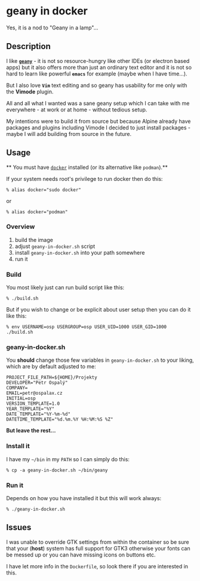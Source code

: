# geany in docker

Yes, it is a nod to "Geany in a lamp"...

## Description

I like **[`geany`](https://geany.org)** - it is not so resource-hungry like other IDEs (or electron based apps) but it also offers more than just an ordinary text editor and it is not so hard to learn like powerful **`emacs`** for example (maybe when I have time...).

But I also love **`Vim`** text editing and so geany has usability for me only with the **Vimode** plugin.

All and all what I wanted was a sane geany setup which I can take with me everywhere - at work or at home - without tedious setup.

My intentions were to build it from source but because Alpine already have packages and plugins including Vimode I decided to just install packages - maybe I will add building from source in the future.

## Usage

** You must have [`docker`](https://docker.com) installed (or its alternative like `podman`).**

If your system needs root's privilege to run docker then do this:

```
% alias docker="sudo docker"
```

or

```
% alias docker="podman"
```

### Overview
1. build the image
1. adjust `geany-in-docker.sh` script
1. install `geany-in-docker.sh` into your path somewhere
1. run it

### Build

You most likely just can run build script like this:

```
% ./build.sh
```

But if you wish to change or be explicit about user setup then you can do it like this:

```
% env USERNAME=osp USERGROUP=osp USER_UID=1000 USER_GID=1000 ./build.sh
```

### geany-in-docker.sh

You **should** change those few variables in `geany-in-docker.sh` to your liking, which are by default adjusted to me:

```
PROJECT_FILE_PATH=${HOME}/Projekty
DEVELOPER="Petr Ospalý"
COMPANY=
EMAIL=petr@ospalax.cz
INITIAL=osp
VERSION_TEMPLATE=1.0
YEAR_TEMPLATE="%Y"
DATE_TEMPLATE="%Y-%m-%d"
DATETIME_TEMPLATE="%d.%m.%Y %H:%M:%S %Z"
```

**But leave the rest...**

### Install it

I have my `~/bin` in my `PATH` so I can simply do this:

```
% cp -a geany-in-docker.sh ~/bin/geany
```

### Run it

Depends on how you have installed it but this will work always:

```
% ./geany-in-docker.sh
```

## Issues

I was unable to override GTK settings from within the container so be sure that your (**host**) system has full support for GTK3 otherwise your fonts can be messed up or you can have missing icons on buttons etc.

I have let more info in the `Dockerfile`, so look there if you are interested in this.
